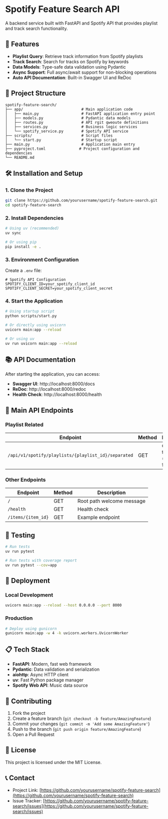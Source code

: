 # Spotify Feature Search API

A backend service built with FastAPI and Spotify API that provides playlist and track search functionality.

## 🚀 Features

- **Playlist Query**: Retrieve track information from Spotify playlists
- **Track Search**: Search for tracks on Spotify by keywords
- **Data Models**: Type-safe data validation using Pydantic
- **Async Support**: Full async/await support for non-blocking operations
- **Auto API Documentation**: Built-in Swagger UI and ReDoc

## 📁 Project Structure

```
spotify-feature-search/
├── app/                          # Main application code
│   ├── main.py                   # FastAPI application entry point
│   ├── models.py                 # Pydantic data models
│   ├── routes.py                 # API rgit qweoute definitions
│   ├── services.py               # Business logic services
│   └── spotify_service.py        # Spotify API service
├── scripts/                      # Script files
│   └── start.py                  # Startup script
├── main.py                       # Application main entry
├── pyproject.toml               # Project configuration and dependencies
└── README.md
```

## 🛠️ Installation and Setup

### 1. Clone the Project

```bash
git clone https://github.com/yourusername/spotify-feature-search.git
cd spotify-feature-search
```

### 2. Install Dependencies

```bash
# Using uv (recommended)
uv sync

# Or using pip
pip install -e .
```

### 3. Environment Configuration

Create a `.env` file:

```env
# Spotify API Configuration
SPOTIFY_CLIENT_ID=your_spotify_client_id
SPOTIFY_CLIENT_SECRET=your_spotify_client_secret
```

### 4. Start the Application

```bash
# Using startup script
python scripts/start.py

# Or directly using uvicorn
uvicorn main:app --reload

# Or using uv
uv run uvicorn main:app --reload
```

## 📚 API Documentation

After starting the application, you can access:

- **Swagger UI**: http://localhost:8000/docs
- **ReDoc**: http://localhost:8000/redoc
- **Health Check**: http://localhost:8000/health

## 🔧 Main API Endpoints

### Playlist Related

| Endpoint | Method | Description |
|----------|--------|-------------|
| `/api/v1/spotify/playlists/{playlist_id}/separated` | GET | Get playlist tracks (separated format) |

### Other Endpoints

| Endpoint | Method | Description |
|----------|--------|-------------|
| `/` | GET | Root path welcome message |
| `/health` | GET | Health check |
| `/items/{item_id}` | GET | Example endpoint |

## 🧪 Testing

```bash
# Run tests
uv run pytest

# Run tests with coverage report
uv run pytest --cov=app
```

## 🚀 Deployment

### Local Development

```bash
uvicorn main:app --reload --host 0.0.0.0 --port 8000
```

### Production

```bash
# Deploy using gunicorn
gunicorn main:app -w 4 -k uvicorn.workers.UvicornWorker
```

## 📋 Tech Stack

- **FastAPI**: Modern, fast web framework
- **Pydantic**: Data validation and serialization
- **aiohttp**: Async HTTP client
- **uv**: Fast Python package manager
- **Spotify Web API**: Music data source

## 🤝 Contributing

1. Fork the project
2. Create a feature branch (`git checkout -b feature/AmazingFeature`)
3. Commit your changes (`git commit -m 'Add some AmazingFeature'`)
4. Push to the branch (`git push origin feature/AmazingFeature`)
5. Open a Pull Request

## 📄 License

This project is licensed under the MIT License.

## 📞 Contact

- Project Link: [https://github.com/yourusername/spotify-feature-search](https://github.com/yourusername/spotify-feature-search)
- Issue Tracker: [https://github.com/yourusername/spotify-feature-search/issues](https://github.com/yourusername/spotify-feature-search/issues)

